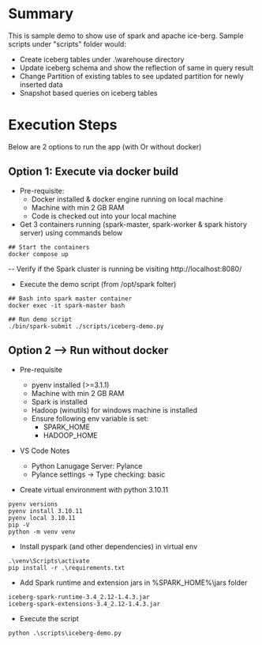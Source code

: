 # Summary

This is sample demo to show use of spark and apache ice-berg. Sample scripts under "scripts" folder would:
- Create iceberg tables under .\warehouse directory
- Update iceberg schema and show the reflection of same in query result
- Change Partition of existing tables to see updated partition for newly inserted data
- Snapshot based queries on iceberg tables

# Execution Steps 

Below are 2 options to run the app (with Or without docker)

## Option 1: Execute via docker build 

- Pre-requisite:
    - Docker installed & docker engine running on local machine
    - Machine with min 2 GB RAM
    - Code is checked out into your local machine
- Get 3 containers running (spark-master, spark-worker & spark history server)  using commands below

```
## Start the containers
docker compose up

```

-- Verify if the Spark cluster is running be visiting http://localhost:8080/

- Execute the demo script (from /opt/spark folter)
```
## Bash into spark master container
docker exec -it spark-master bash

## Run demo script
./bin/spark-submit ./scripts/iceberg-demo.py
```  

## Option 2 --> Run without docker

- Pre-requisite
    - pyenv installed (>=3.1.1)
    - Machine with min 2 GB RAM
    - Spark is installed
    - Hadoop (winutils) for windows machine is installed
    - Ensure following env variable is set:
        - SPARK_HOME
        - HADOOP_HOME 

- VS Code Notes
    - Python Lanugage Server: Pylance
    - Pylance settings -> Type checking: basic 

- Create virtual environment with python 3.10.11
```
pyenv versions
pyenv install 3.10.11
pyenv local 3.10.11
pip -V
python -m venv venv
```

- Install pyspark (and other dependencies) in virtual env

```
.\venv\Scripts\activate
pip install -r .\requirements.txt
```

- Add Spark runtime and extension jars in %SPARK_HOME%\jars folder

```
iceberg-spark-runtime-3.4_2.12-1.4.3.jar
iceberg-spark-extensions-3.4_2.12-1.4.3.jar
```  

- Execute the script
```
python .\scripts\iceberg-demo.py
```

